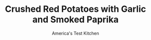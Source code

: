 ---
layout: ../../layouts/MarkdownPostLayout.astro
title: Crushed Red Potatoes with Garlic and Smoked Paprika
author: America's Test Kitchen
pubDate: 2023-03-15
description: "Boiled-and-buttered red potatoes can be boring. These crush that reputation."
image_url: https://res.cloudinary.com/hksqkdlah/image/upload/ar_1:1,c_fill,dpr_2.0,f_auto,fl_lossy.progressive.strip_profile,g_faces:auto,q_auto:low,w_344/41730-sfs-crushed-red-potatoes-with-garlic-and-smoked-paprika-8
tags: ["Side Dishes","Potatoes","Quick","Thanksgiving"]
calories: 1374
protein: 3
carbohydrates: 24
fats: 
fiber: 2
ingredients: ["2 pounds, small red potatoes, unpeeled",", Salt and pepper","6 tablespoons, extra-virgin olive oil","1 , garlic clove, minced","2 tablespoons, minced fresh chives","2 tablespoons, minced fresh parsley","1 teaspoon, smoked paprika"]
serves: 6
time: "45 minutes"
instructions: ["Place potatoes and 2 tablespoons salt in Dutch oven and cover with water by 1 inch. Bring to boil over high heat. Reduce heat to medium-high and simmer until paring knife slips easily in and out of potatoes, about 20 minutes. (Potatoes should be very tender.) Drain potatoes in colander.","In now-empty pot, heat oil over medium heat until shimmering. Add garlic and cook until fragrant, about 30 seconds. Off heat, stir in chives, parsley, ½ teaspoon salt, and ¼ teaspoon pepper.","Add potatoes to pot. Press each potato with back of spoon or spatula to lightly crush (do not mash; potatoes should still have texture). Stir to coat potatoes with oil mixture (potatoes will break up slightly; this is OK). Transfer to platter and sprinkle with paprika. Serve."]
nutrition: ["715 mg Potassium","96 mg Phosphorus","22 mg Calcium","1 mg Iron","35 mg Magnesium","391 mg Sodium","13 g Fat","1 mg Niacin (B3)","9 g Monounsaturated","1 g Polyunsaturated","15 mg Vitamin C","1 g Saturated","2 g Fiber","30 µg Folate (food)","2 g Sugars","36 µg Vitamin K","124 g Water","24 g Carbs","30 µg Folate equivalent (total)","3 g Protein","2 mg Vitamin E","17 µg Vitamin A","229 kcal Energy","1374 calories"]
notes: "Be sure to use small red potatoes measuring 1 to 2 inches in diameter, and use a gentle hand when crushing them."
---